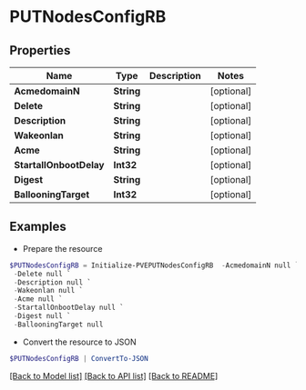 # PUTNodesConfigRB
## Properties

Name | Type | Description | Notes
------------ | ------------- | ------------- | -------------
**AcmedomainN** | **String** |  | [optional] 
**Delete** | **String** |  | [optional] 
**Description** | **String** |  | [optional] 
**Wakeonlan** | **String** |  | [optional] 
**Acme** | **String** |  | [optional] 
**StartallOnbootDelay** | **Int32** |  | [optional] 
**Digest** | **String** |  | [optional] 
**BallooningTarget** | **Int32** |  | [optional] 

## Examples

- Prepare the resource
```powershell
$PUTNodesConfigRB = Initialize-PVEPUTNodesConfigRB  -AcmedomainN null `
 -Delete null `
 -Description null `
 -Wakeonlan null `
 -Acme null `
 -StartallOnbootDelay null `
 -Digest null `
 -BallooningTarget null
```

- Convert the resource to JSON
```powershell
$PUTNodesConfigRB | ConvertTo-JSON
```

[[Back to Model list]](../README.md#documentation-for-models) [[Back to API list]](../README.md#documentation-for-api-endpoints) [[Back to README]](../README.md)

